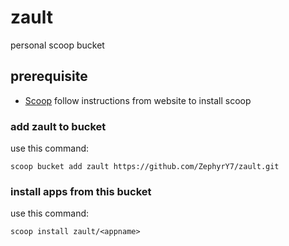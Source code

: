 # zault
personal scoop bucket

## prerequisite

- [Scoop](https://scoop.sh/)
  follow instructions from website to install scoop 

### add zault to bucket

use this command:

`scoop bucket add zault https://github.com/ZephyrY7/zault.git`

### install apps from this bucket

use this command:

`scoop install zault/<appname>`